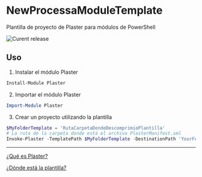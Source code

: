 # NewProcessaModuleTemplate
Plantilla de proyecto de Plaster para módulos de PowerShell

![Curent release](https://img.shields.io/badge/version-1.0.3-f39f37.svg)

## Uso

1. Instalar el módulo Plaster

```powershell
Install-Module Plaster
```

2. Importar el módulo Plaster

```powershell
Import-Module Plaster
```

3. Crear un proyecto utilizando la plantilla

```powershell
$MyFolderTemplate = 'RutaCarpetaDondeDescomprimioPlantilla'
# La ruta de la carpeta donde está el archivo PlasterManifest.xml
Invoke-Plaster -TemplatePath $MyFolderTemplate -DestinationPath 'YourFolderDestination'
```

--------------

[¿Qué es Plaster?](https://github.com/PowerShell/Plaster)

[¿Dónde está la plantilla?](https://github.com/RD-Processa/NewProcessaModuleTemplate/releases)
